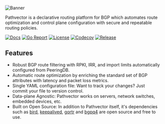 <!-- This empty header is here to make mkdocs remove the title -->
#

![Banner](https://pathvector.io/assets/banner.png)

Pathvector is a declarative routing platform for BGP which automates route optimization and control plane configuration with secure and repeatable routing policies.

[![Docs](https://img.shields.io/static/v1?label=docs&message=pathvector.io&color=purple&style=for-the-badge)](https://pathvector.io)
[![Go Report](https://goreportcard.com/badge/github.com/natesales/pathvector?style=for-the-badge)](https://goreportcard.com/report/github.com/natesales/pathvector)
[![License](https://img.shields.io/github/license/natesales/pathvector?style=for-the-badge)](https://github.com/natesales/pathvector/blob/main/LICENSE)
[![Codecov](https://img.shields.io/codecov/c/github/natesales/pathvector?style=for-the-badge)](https://app.codecov.io/gh/natesales/pathvector)
[![Release](https://img.shields.io/github/v/release/natesales/pathvector?style=for-the-badge)](https://github.com/natesales/pathvector/releases)

## Features

* Robust BGP route filtering with RPKI, IRR, and import limits automatically configured from PeeringDB.
* Automatic route optimization by enriching the standard set of BGP attributes with latency and packet loss metrics.
* Single YAML configuration file: Want to track your changes? Just commit your file to version control.
* Data-plane Agnostic: Pathvector works on servers, network switches, embedded devices, etc.
* Built on Open Source: In addition to Pathvector itself, it's dependencies such as [bird](https://gitlab.nic.cz/labs/bird/), [keepalived](https://github.com/acassen/keepalived), [gortr](https://github.com/cloudflare/gortr) and [bgpq4](https://github.com/bgp/bgpq4) are open source and free to use.
